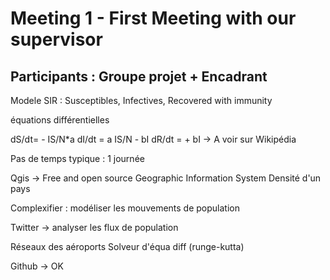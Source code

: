 # Meeting 1 - First Meeting with our supervisor
## Participants : Groupe projet + Encadrant

Modele SIR : Susceptibles, Infectives, Recovered with immunity

équations différentielles

dS/dt= - IS/N*a
dI/dt = a IS/N - bI
dR/dt = + bI
-> A voir sur Wikipédia

Pas de temps typique : 1 journée

Qgis -> Free and open source Geographic Information System
Densité d'un pays

Complexifier : modéliser les mouvements de population

Twitter -> analyser les flux de population

Réseaux des aéroports
Solveur d'équa diff (runge-kutta)

Github -> OK


